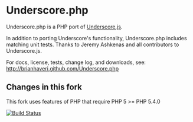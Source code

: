 Underscore.php
==============
Underscore.php is a PHP port of [Underscore.js](http://documentcloud.github.com/underscore/).

In addition to porting Underscore's functionality, Underscore.php includes matching unit tests. Thanks to Jeremy Ashkenas and all contributors to Underscore.js.

For docs, license, tests, change log, and downloads, see:
http://brianhaveri.github.com/Underscore.php

Changes in this fork
--------------------

This fork uses features of PHP that require PHP 5 >= PHP 5.4.0

[![Build Status](https://travis-ci.org/gburnett/Underscore.php.svg?branch=master)](https://travis-ci.org/gburnett/Underscore.php)